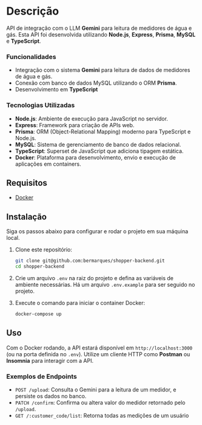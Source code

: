# Descrição

API de integração com o LLM **Gemini** para leitura de medidores de água e gás. Esta API foi desenvolvida utilizando **Node.js**, **Express**, **Prisma**, **MySQL** e **TypeScript**.

### Funcionalidades

- Integração com o sistema **Gemini** para leitura de dados de medidores de água e gás.
- Conexão com banco de dados MySQL utilizando o ORM **Prisma**.
- Desenvolvimento em **TypeScript**

### Tecnologias Utilizadas

- **Node.js**: Ambiente de execução para JavaScript no servidor.
- **Express**: Framework para criação de APIs web.
- **Prisma**: ORM (Object-Relational Mapping) moderno para TypeScript e Node.js.
- **MySQL**: Sistema de gerenciamento de banco de dados relacional.
- **TypeScript**: Superset de JavaScript que adiciona tipagem estática.
- **Docker**: Plataforma para desenvolvimento, envio e execução de aplicações em containers.

## Requisitos

- [Docker](https://www.docker.com/get-started)

## Instalação

Siga os passos abaixo para configurar e rodar o projeto em sua máquina local.

1. Clone este repositório:

   ```bash
   git clone git@github.com:bermarques/shopper-backend.git
   cd shopper-backend
   ```

2. Crie um arquivo `.env` na raiz do projeto e defina as variáveis de ambiente necessárias. Há um arquivo `.env.example` para ser seguido no projeto.

3. Execute o comando para iniciar o container Docker:
   ```bash
   docker-compose up
   ```

## Uso

Com o Docker rodando, a API estará disponível em `http://localhost:3000` (ou na porta definida no `.env`). Utilize um cliente HTTP como **Postman** ou **Insomnia** para interagir com a API.

### Exemplos de Endpoints

- `POST /upload`: Consulta o Gemini para a leitura de um medidor, e persiste os dados no banco.
- `PATCH /confirm`: Confirma ou altera valor do medidor retornado pelo `/upload`.
- `GET /:customer_code/list`: Retorna todas as medições de um usuário
